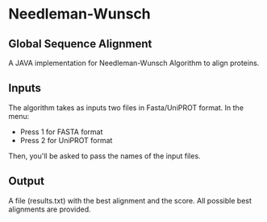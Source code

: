 # Needleman-Wunsch
## Global Sequence Alignment
A JAVA implementation for Needleman-Wunsch Algorithm to align proteins. 

## Inputs
The algorithm takes as inputs two files in Fasta/UniPROT format. In the menu:
<ul>
  <li>Press 1 for FASTA format</li>
  <li>Press 2 for UniPROT format</li>
 </ul>

Then, you'll be asked to pass the names of the input files.

## Output 
A file (results.txt) with the best alignment and the score. All possible best alignments are provided.
